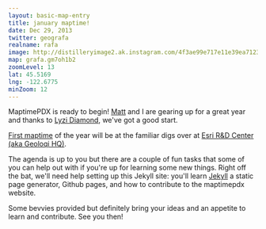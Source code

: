 ```yaml
---
layout: basic-map-entry
title: january maptime!
date: Dec 29, 2013
twitter: geografa
realname: rafa
image: http://distilleryimage2.ak.instagram.com/4f3ae99e717e11e39ea71230a3416982_8.jpg
map: grafa.gm7oh1b2
zoomLevel: 13
lat: 45.5169
lng: -122.6775
minZoom: 12
---
```


MaptimePDX is ready to begin! [Matt](https://twitter.com/mattsayler) and I are gearing up for a great year and thanks to [Lyzi Diamond](https://twitter.com/lyzidiamond), we've got a good start. 

[First maptime](http://calagator.org/events/1250465042) of the year will be at the familiar digs over at [Esri R&D Center (aka Geoloqi HQ)](http://calagator.org/venues/202393267).

The agenda is up to you but there are a couple of fun tasks that some of you can help out with if you're up for learning some new things. Right off the bat, we'll need help setting up this Jekyll site: you'll learn [Jekyll](http://jekyllrb.com/) a static page generator, Github pages, and how to contribute to the maptimepdx website.

Some bevvies provided but definitely bring your ideas and an appetite to learn and contribute. See you then!